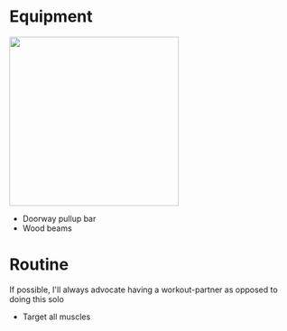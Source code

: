# Equipment

<img src="/.pix/suffer_or_suffer.webp" style="width: 300px; height: auto;">

- Doorway pullup bar
- Wood beams

# Routine

If possible, I'll always advocate having a workout-partner as opposed to doing this solo

- Target all muscles

